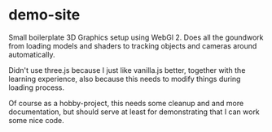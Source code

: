# demo-site
Small boilerplate 3D Graphics setup using WebGl 2. Does all the goundwork from loading models and shaders to tracking objects and cameras around automatically.

Didn't use three.js because I just like vanilla.js better, together with the learning experience, also because this needs to modify things during loading process.

Of course as a hobby-project, this needs some cleanup and and more documentation, but should serve at least for demonstrating that I can work some nice code.
